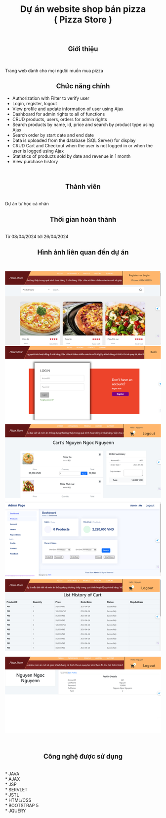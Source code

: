# <h1 align="center">Dự án website shop bán pizza <br> ( Pizza Store )</h1>
<br>

<h2 align="center">Giới thiệu</h2>

<br>

Trang web dành cho mọi người muốn mua pizza

<h2 align="center">Chức năng chính</h2>

- Authorization with Filter to verify user 
- Login, register, logout
- View profile and update information of user using Ajax
- Dashboard for admin rights to all of functions
- CRUD products, users, orders for admin rights
- Search products by name, id, price  and search by product type using Ajax
- Search order by start date and end date
- Data is uploaded from the database (SQL Server) for display
- CRUD Cart and Checkout when the user is not logged in or when the user is logged using Ajax
- Statistics of products sold by date and revenue in 1 month
- View purchase history

<br>

<h2 align="center">Thành viên</h2>
<br>
Dự án tự học cá nhân

<br>
<h2 align="center">Thời gian hoàn thành</h2>
<br>
Từ 08/04/2024 tới 26/04/2024

<br>
<h2 align="center">Hình ảnh liên quan đến dự án</h2>
<br>

![Source code and test script](https://github.com/hoangsonha/Pizza-Store/blob/master/screenshots/home.png)
![Source code and test script](https://github.com/hoangsonha/Pizza-Store/blob/master/screenshots/login.png)
![Source code and test script](https://github.com/hoangsonha/Pizza-Store/blob/master/screenshots/cart.png)
![Source code and test script](https://github.com/hoangsonha/Pizza-Store/blob/master/screenshots/admin.png)
![Source code and test script](https://github.com/hoangsonha/Pizza-Store/blob/master/screenshots/history.png)
![Source code and test script](https://github.com/hoangsonha/Pizza-Store/blob/master/screenshots/profile.png)

<br>
<h2 align="center">Công nghệ được sử dụng</h2>
<br>
* JAVA
<br>
* AJAX
<br>
* JSP
<br>
* SERVLET
<br>
* JSTL
<br>
* HTML/CSS
<br>
* BOOTSTRAP 5
<br>
* JQUERY
<br>
